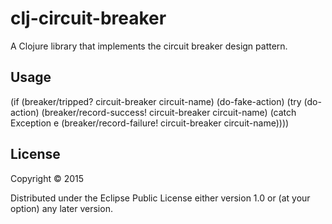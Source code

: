 # clj-circuit-breaker

A Clojure library that implements the circuit breaker design pattern.

## Usage

(if (breaker/tripped? circuit-breaker circuit-name)
  (do-fake-action)
   (try
      (do-action)
      (breaker/record-success! circuit-breaker circuit-name)
       (catch Exception e (breaker/record-failure! circuit-breaker circuit-name))))

## License

Copyright © 2015 

Distributed under the Eclipse Public License either version 1.0 or (at
your option) any later version.
